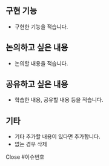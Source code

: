 ## 구현 기능
- 구현한 기능을 적습니다.

## 논의하고 싶은 내용
- 논의할 내용을 적습니다.

## 공유하고 싶은 내용
- 학습한 내용, 공유할 내용 등을 적습니다.

## 기타
- 기타 추가할 내용이 있다면 추가합니다.
- 없는 경우 삭제

Close #이슈번호
